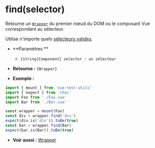 # find(selector)

Retourne un [`Wrapper`](README.md) du premier nœud du DOM ou le composant Vue correspondant au sélecteur.

Utilise n'importe quels [sélecteurs valides](../selectors.md).

- **Paramètres **
  - `{string|Component} selector : un sélecteur`

- **Retourne :** `{Wrapper}`

- **Exemple :**

```js
import { mount } from 'vue-test-utils'
import { expect } from 'chai'
import Foo from './Foo.vue'
import Bar from './Bar.vue'

const wrapper = mount(Foo)
const div = wrapper.find('div')
expect(div.is('div')).toBe(true)
const bar = wrapper.find(Bar)
expect(bar.is(Bar)).toBe(true)
```

- **Voir aussi :** [Wrapper](README.md)
